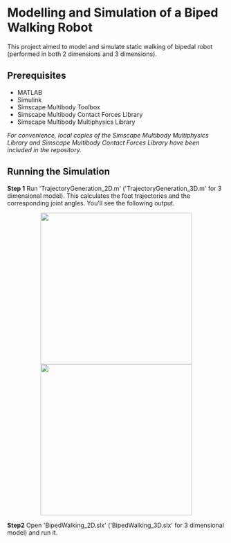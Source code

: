 # Modelling and Simulation of a Biped Walking Robot

This project aimed to model and simulate static walking of bipedal robot (performed in both 2 dimensions and 3 dimensions). 

## Prerequisites
* MATLAB
* Simulink
* Simscape Multibody Toolbox 
* Simscape Multibody Contact Forces Library
* Simscape Multibody Multiphysics Library

*For convenience, local copies of the Simscape Multibody Multiphysics Library and Simscape Multibody Contact Forces Library have been included in the repository.*

## Running the Simulation

**Step 1** Run 'TrajectoryGeneration_2D.m' ('TrajectoryGeneration_3D.m' for 3 dimensional model). This calculates the foot trajectories and the corresponding joint angles. You'll see the following output. 

<p align="center">
	<img src="https://github.com/p-akanksha/bipedal-walking/blob/master/2D_LeftLegAngle.PNG" width="350">
	<img src="https://github.com/p-akanksha/bipedal-walking/blob/master/2D_RightLegAngle.PNG" width="350">
</p>


**Step2** Open 'BipedWalking_2D.slx' ('BipedWalking_3D.slx' for 3 dimensional model) and run it. 
